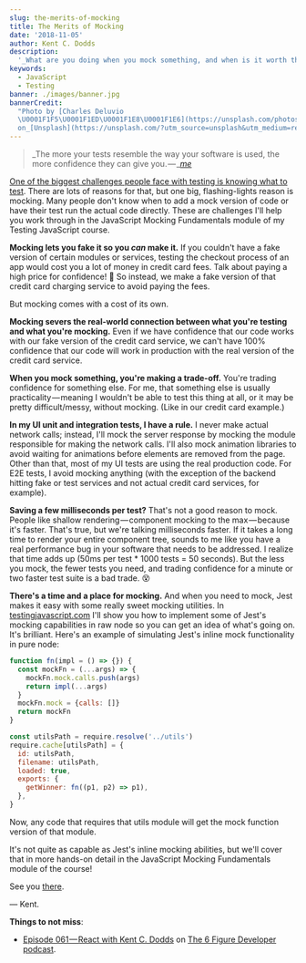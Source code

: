 ```yaml
---
slug: the-merits-of-mocking
title: The Merits of Mocking
date: '2018-11-05'
author: Kent C. Dodds
description:
  '_What are you doing when you mock something, and when is it worth the cost?_'
keywords:
  - JavaScript
  - Testing
banner: ./images/banner.jpg
bannerCredit:
  "Photo by [Charles Deluvio
  \U0001F1F5\U0001F1ED\U0001F1E8\U0001F1E6](https://unsplash.com/photos/pOUA8Xay514?utm_source=unsplash&utm_medium=referral&utm_content=creditCopyText)
  on_[Unsplash](https://unsplash.com/?utm_source=unsplash&utm_medium=referral&utm_content=creditCopyText)"
---
```


> _The more your tests resemble the way your software is used, the more
> confidence they can give
> you. — _[_me_](https://twitter.com/kentcdodds/status/977018512689455106)

[One of the biggest challenges people face with testing is knowing what to test](https://twitter.com/kentcdodds/status/1048645068616163328).
There are lots of reasons for that, but one big, flashing-lights reason is
mocking. Many people don't know when to add a mock version of code or have their
test run the actual code directly. These are challenges I'll help you work
through in the JavaScript Mocking Fundamentals module of my Testing JavaScript
course.

**Mocking lets you fake it so you _can_ make it.** If you couldn't have a fake
version of certain modules or services, testing the checkout process of an app
would cost you a lot of money in credit card fees. Talk about paying a high
price for confidence! 🤑 So instead, we make a fake version of that credit card
charging service to avoid paying the fees.

But mocking comes with a cost of its own.

**Mocking severs the real-world connection between what you're testing and what
you're mocking.** Even if we have confidence that our code works with our fake
version of the credit card service, we can't have 100% confidence that our code
will work in production with the real version of the credit card service.

**When you mock something, you're making a trade-off.** You're trading
confidence for something else. For me, that something else is usually
practicality — meaning I wouldn't be able to test this thing at all, or it may
be pretty difficult/messy, without mocking. (Like in our credit card example.)

**In my UI unit and integration tests, I have a rule.** I never make actual
network calls; instead, I'll mock the server response by mocking the module
responsible for making the network calls. I'll also mock animation libraries to
avoid waiting for animations before elements are removed from the page. Other
than that, most of my UI tests are using the real production code. For E2E
tests, I avoid mocking anything (with the exception of the backend hitting fake
or test services and not actual credit card services, for example).

**Saving a few milliseconds per test?** That's not a good reason to mock. People
like shallow rendering — component mocking to the max — because it's faster.
That's true, but we're talking milliseconds faster. If it takes a long time to
render your entire component tree, sounds to me like you have a real performance
bug in your software that needs to be addressed. I realize that time adds up
(50ms per test \* 1000 tests = 50 seconds). But the less you mock, the fewer
tests you need, and trading confidence for a minute or two faster test suite is
a bad trade. 😵

**There's a time and a place for mocking.** And when you need to mock, Jest
makes it easy with some really sweet mocking utilities. In
[testingjavascript.com](https://testingjavascript.com/) I'll show you how to
implement some of Jest's mocking capabilities in raw node so you can get an idea
of what's going on. It's brilliant. Here's an example of simulating Jest's
inline mock functionality in pure node:

```js
function fn(impl = () => {}) {
  const mockFn = (...args) => {
    mockFn.mock.calls.push(args)
    return impl(...args)
  }
  mockFn.mock = {calls: []}
  return mockFn
}

const utilsPath = require.resolve('../utils')
require.cache[utilsPath] = {
  id: utilsPath,
  filename: utilsPath,
  loaded: true,
  exports: {
    getWinner: fn((p1, p2) => p1),
  },
}
```

Now, any code that requires that utils module will get the mock function version
of that module.

It's not quite as capable as Jest's inline mocking abilities, but we'll cover
that in more hands-on detail in the JavaScript Mocking Fundamentals module of
the course!

See you [there](https://testingjavascript.com).

— Kent.

**Things to not miss**:

- [Episode 061 — React with Kent C. Dodds](https://6figuredev.com/podcast/episode-061-react-with-kent-c-dodds/)
  on [The 6 Figure Developer podcast](https://6figuredev.com/).

